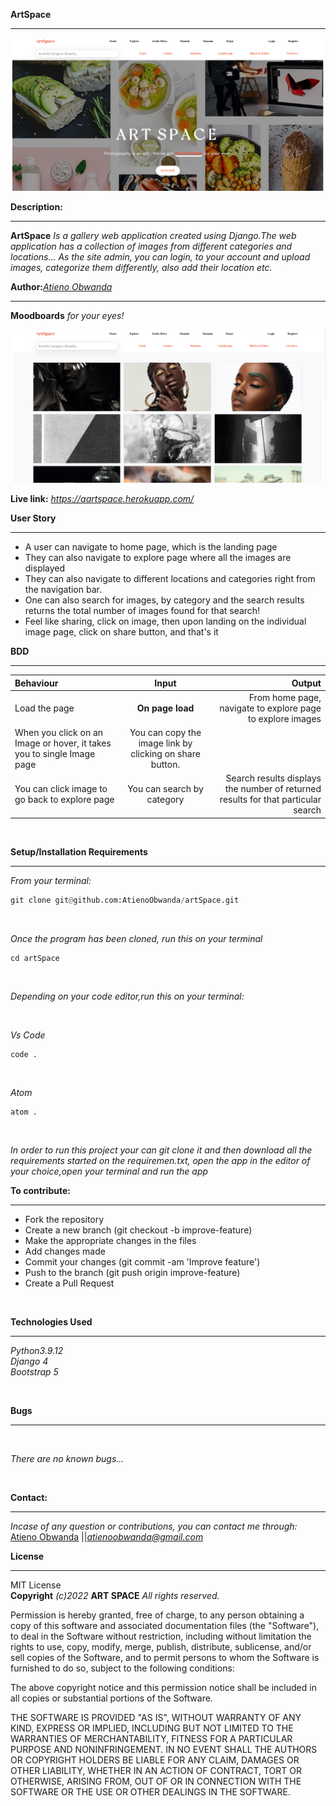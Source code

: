 **ArtSpace** 
****
![Alt text](/projectScreenshot/hero.png?raw=true "Optional Title")

**Description:**
****
**ArtSpace** *Is a gallery web application created using Django.The web application has a collection of images from different categories and locations... As the site admin, you can login, to your account and upload images, categorize them differently, also add their location etc.* </br> 

**Author:***[Atieno Obwanda](https://github.com/AtienoObwanda)* 
****
**Moodboards** *for your eyes!*
<!-- Screenshots -->
![Alt text](/projectScreenshot/mood.png?raw=true "Optional Title")


**Live link:**  *https://aartspace.herokuapp.com/* <br />


**User Story** <br/>
****

* A user can navigate to home page, which is the landing page <br/>
* They can also navigate to explore page where all the images are displayed<br/>
* They can also navigate to different locations and categories right from the navigation bar. <br/>
* One can also search for images, by category and the search results returns the total number of images found for that search!<br/>
* Feel like sharing, click on image, then upon landing on the individual image page, click on share button, and that's it <br/>

**BDD** <br/>
****
| Behaviour | Input | Output |
| :---------------- | :---------------: | ------------------: |
| Load the page | **On page load** | From home page, navigate to explore page to explore images|
| When you click on an Image or hover, it takes you to single Image page| You can copy the image link by clicking on share button.|
| You can click image to go back to explore page| You can search by category | Search results displays the number of returned results for that particular search| 

<!-- | For returning users, you can Login | **email** and **password** | Then you are redirected to the home page with post. Also, you can comment on all posts... If you're post author, you can delete any comment on your post! If you are post author, you can also delete it...|
| Select comment icon | **Comment Icon** | Redirects you to a page where you can input your comment, as much as you want| -->
<br/>

**Setup/Installation Requirements** 
****
*From your terminal:* <br />
```py
git clone git@github.com:AtienoObwanda/artSpace.git
```
<br />

*Once the program has been cloned, run this on your terminal* <br />

```
cd artSpace
```

<br />

*Depending on your code editor,run this on your terminal:* <br />

<br />

*Vs Code* <br />

```
code .
```
<br />

*Atom* <br />
```
atom .
```
<br />


*In order to run this project your can git clone it and then download all the requirements started on the requiremen.txt, open the app in the editor of your choice,open your terminal and run the  app*
<br />

**To contribute:**
****
* Fork the repository
* Create a new branch (git checkout -b improve-feature)
* Make the appropriate changes in the files
* Add changes made
* Commit your changes (git commit -am 'Improve feature')
* Push to the branch (git push origin improve-feature)
* Create a Pull Request

<br/>

**Technologies Used** <br/>
****

*Python3.9.12*<br />
*Django 4*<br />
*Bootstrap 5*<br />

<br/>

**Bugs** 
****

<br/>

*There are no known bugs...*

<br/>


**Contact:**
****

*Incase of any question or contributions, you can contact me through:*
 [Atieno Obwanda](https://github.com/AtienoObwanda) ||*atienoobwanda@gmail.com* </br>


**License**
****
MIT License <br/>
**Copyright** *(c)2022* **ART SPACE** *All rights reserved.*

Permission is hereby granted, free of charge, to any person obtaining a copy of this software and associated documentation files (the "Software"), to deal in the Software without restriction, including without limitation the rights to use, copy, modify, merge, publish, distribute, sublicense, and/or sell copies of the Software, and to permit persons to whom the Software is furnished to do so, subject to the following conditions:

The above copyright notice and this permission notice shall be included in all copies or substantial portions of the Software.

THE SOFTWARE IS PROVIDED "AS IS", WITHOUT WARRANTY OF ANY KIND, EXPRESS OR IMPLIED, INCLUDING BUT NOT LIMITED TO THE WARRANTIES OF MERCHANTABILITY, FITNESS FOR A PARTICULAR PURPOSE AND NONINFRINGEMENT. IN NO EVENT SHALL THE AUTHORS OR COPYRIGHT HOLDERS BE LIABLE FOR ANY CLAIM, DAMAGES OR OTHER LIABILITY, WHETHER IN AN ACTION OF CONTRACT, TORT OR OTHERWISE, ARISING FROM, OUT OF OR IN CONNECTION WITH THE SOFTWARE OR THE USE OR OTHER DEALINGS IN THE SOFTWARE.
